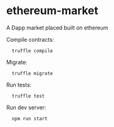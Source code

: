# ethereum-market
A Dapp market placed built on ethereum

  
Compile contracts:
```shell
  truffle compile
```

Migrate:
```shell
  truffle migrate
```

Run tests:
```shell
  truffle test
```

Run dev server:
```shell
  npm run start
```
